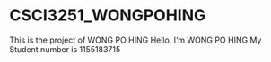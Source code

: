 # CSCI3251_WONGPOHING
This is the project of WONG PO HING
Hello, I‘m WONG PO HING
My Student number is 1155183715
